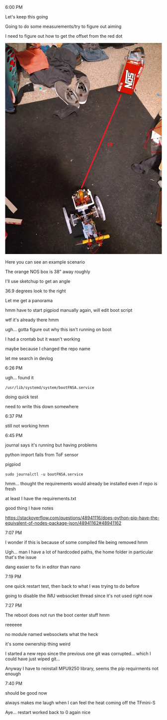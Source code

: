 6:00 PM

Let's keep this going

Going to do some measurements/try to figure out aiming

I need to figure out how to get the offset from the red dot

<img src="../../images/top-view.png"/>

Here you can see an example scenario

The orange NOS box is 38" away roughly

I'll use sketchup to get an angle

36.9 degrees look to the right

Let me get a panorama

hmm have to start pigpiod manually again, will edit boot script

wtf it's already there hmm

ugh... gotta figure out why this isn't running on boot

I had a crontab but it wasn't working

maybe because I changed the repo name

let me search in devlog

6:26 PM

ugh... found it

`/usr/lib/systemd/system/bootFNSA.service`

doing quick test

need to write this down somewhere

6:37 PM

still not working hmm

6:45 PM

journal says it's running but having problems

python import fails from ToF sensor

pigpiod

`sudo journalctl -u bootFNSA.service`

hmm... thought the requirements would already be installed even if repo is fresh

at least I have the requirements.txt

good thing I have notes

https://stackoverflow.com/questions/48941116/does-python-pip-have-the-equivalent-of-nodes-package-json/48941162#48941162

7:07 PM

I wonder if this is because of some compiled file being removed hmm

Ugh... man I have a lot of hardcoded paths, the home folder in particular that's the issue

dang easier to fix in editor than nano

7:19 PM

one quick restart test, then back to what I was trying to do before

going to disable the IMU websocket thread since it's not used right now

7:27 PM

The reboot does not run the boot center stuff hmm

reeeeee

no module named websockets what the heck

it's some ownership thing weird

I started a new repo since the previous one git was corrupted... which I could have just wiped git...

Anyway I have to reinstall MPU9250 library, seems the pip requirments not enough

7:40 PM

should be good now

always makes me laugh when I can feel the heat coming off the TFmini-S

Aye... restart worked back to 0 again nice
